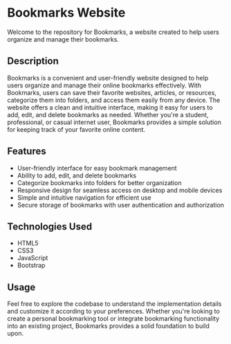 # Bookmarks Website

Welcome to the repository for Bookmarks, a website created to help users organize and manage their bookmarks.

## Description

Bookmarks is a convenient and user-friendly website designed to help users organize and manage their online bookmarks effectively. With Bookmarks, users can save their favorite websites, articles, or resources, categorize them into folders, and access them easily from any device. The website offers a clean and intuitive interface, making it easy for users to add, edit, and delete bookmarks as needed. Whether you're a student, professional, or casual internet user, Bookmarks provides a simple solution for keeping track of your favorite online content.

## Features

- User-friendly interface for easy bookmark management
- Ability to add, edit, and delete bookmarks
- Categorize bookmarks into folders for better organization
- Responsive design for seamless access on desktop and mobile devices
- Simple and intuitive navigation for efficient use
- Secure storage of bookmarks with user authentication and authorization

## Technologies Used

- HTML5
- CSS3
- JavaScript
- Bootstrap
## Usage

Feel free to explore the codebase to understand the implementation details and customize it according to your preferences. Whether you're looking to create a personal bookmarking tool or integrate bookmarking functionality into an existing project, Bookmarks provides a solid foundation to build upon.


